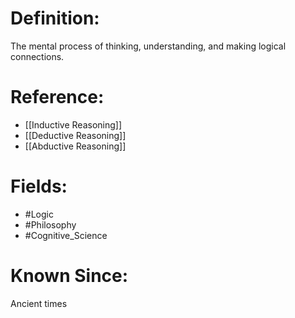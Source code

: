 

# Definition:
The mental process of thinking, understanding, and making logical connections.

# Reference:
- [[Inductive Reasoning]]
- [[Deductive Reasoning]]
- [[Abductive Reasoning]]

# Fields: 
- #Logic
- #Philosophy
- #Cognitive_Science

# Known Since:
Ancient times

